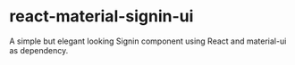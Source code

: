 # react-material-signin-ui
A simple but elegant looking Signin component using React and  material-ui as dependency. 
